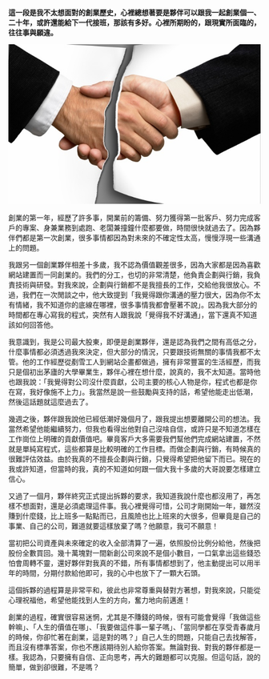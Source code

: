 **這一段是我不太想面對的創業歷史，心裡總想著要是夥伴可以跟我一起創業個一、二十年，或許還能給下一代接班，那該有多好。心裡所期盼的，跟現實所面臨的，往往事與願違。**

   ![](167CFB32-2C55-7BB0-37F4-1D9E29852673.jpg@700w_0e_1l.jpg)
   
創業的第一年，經歷了許多事，開業前的籌備、努力獲得第一批客戶、努力完成客戶的專案、身兼業務到處跑、老闆兼撞鐘什麼都要做，時間很快就過去了。因為夥伴們都是第一次創業，很多事情都因為對未來的不確定性太高，慢慢浮現一些溝通上的問題。

 我跟另一個創業夥伴相差十多歲，我不認為價值觀差很多，因為大家都是因為喜歡網站建置而一同創業的。我們的分工，也切的非常清楚，他負責企劃與行銷，我負責技術與研發。對我來說，企劃與行銷都不是我擅長的工作，交給他我很放心。不過，我們在一次閒談之中，他大致提到「我覺得跟你溝通的壓力很大，因為你不太有情緒，我不知道你的底線在哪裡，很多事情我都會壓著不說」。因為我大部分的時間都在專心寫我的程式，突然有人跟我說「覺得我不好溝通」，當下還真不知道該如何回答他。

 我意識到，我是公司最大股東，即便是創業夥伴，還是認為我們之間有高低之分，什麼事情都必須透過我來決定，但大部分的情況，只要跟技術無關的事情我都不太管。他的工作經歷從剷雪工人到網站企畫都做過，擁有非常豐富的生活經歷，而我只是個初出茅廬的大學畢業生，夥伴心裡在想什麼，說真的，我不太知道。當時他也跟我說：「我覺得對公司沒什麼貢獻，公司主要的核心人物是你，程式也都是你在寫，我好像施不上力」。我當然是說一些鼓勵與支持的話，希望他能走出低潮，然後這話題就這麼過去了。

 幾週之後，夥伴跟我說他已經低潮好幾個月了，跟我提出想要離開公司的想法。我當然希望他能繼續努力，但我也看得出他對自己沒啥自信，或許只是不知道怎樣在工作崗位上明確的貢獻價值吧。畢竟客戶大多需要我們幫他們完成網站建置，不然就是單純寫程式，這些都算是比較明確的工作目標。而做企劃與行銷，有時候真的很難評估效益。由於我真的不擅長企劃與行銷，只覺得希望把他留下而已。現在的我或許知道，但當時的我，真的不知道如何跟一個大我十多歲的大哥說要怎樣建立信心。

 又過了一個月，夥伴終究正式提出拆夥的要求，我知道我說什麼也都沒用了，再怎樣不想面對，還是必須處理這件事。我心裡覺得可惜，公司才剛開始一年，雖然沒賺到什麼錢，比上班多一點點而已，且風險也比上班來的大很多，但畢竟是自己的事業、自己的公司，難道就要這樣放棄了嗎？他願意，我可不願意！

 當初把公司資產與未來確定的收入全部清算了一遍，依照股份比例分給他，然後把股份全數買回。幾十萬塊對一間新創公司來說不是個小數目，一口氣拿出這些錢恐怕會周轉不靈，還好夥伴對我真的不錯，所有事情都想到了，他主動提出可以用半年的時間，分期付款給他即可，我的心中也放下了一顆大石頭。

 這個拆夥的過程算是非常平和，彼此也非常尊重與替對方著想，對我來說，只能從心理祝福他，希望他能找到人生的方向，奮力地向前邁進！

 創業的過程，確實很容易迷惘，尤其是不賺錢的時候，很有可能會覺得「我做這些幹嘛」、「人生的價值在哪」、「我要做這件事一輩子嗎」、「當同學都在享受青春歲月的時候，你卻忙著在創業，這是對的嗎？」自己人生的問題，只能自己去找解答，而且沒有標準答案，你也不應該期待別人給你答案。無論對我、對我的夥伴都是一樣。我認為，只要擁有自信、正向思考，再大的難題都可以克服。但這句話，說的簡單，做到卻很難，不是嗎？
